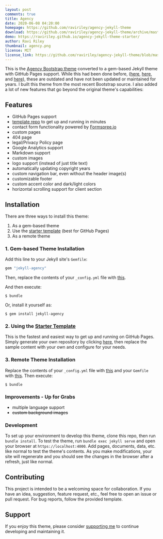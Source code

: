 ```yaml
---
layout: post
comments: true
title: Agency
date: 2020-06-08 04:20:00
homepage: https://github.com/raviriley/agency-jekyll-theme
download: https://github.com/raviriley/agency-jekyll-theme/archive/master.zip
demo: https://raviriley.github.io/agency-jekyll-theme-starter/
author: Ravi Riley
thumbnail: agency.png
license: MIT
license_link: https://github.com/raviriley/agency-jekyll-theme/blob/master/LICENSE.txt
---
```


This is the [Agency Bootstrap theme](https://startbootstrap.com/themes/agency/) converted to a gem-based Jekyll theme with GitHub Pages support. While this had been done before, ([here](https://github.com/y7kim/agency-jekyll-theme), [here](https://github.com/SotiriosVrachas/jekyll-theme-startbootstrap-agency), and [here](https://github.com/laklau/agency-jekyll-theme/)), these are outdated and have not been updated or maintained for years. I built this theme from the most recent Bootstrap source. I also added a lot of new features that go beyond the original theme's capabilities:

## Features

* GitHub Pages support
* [template repo][template] to get up and running in minutes
* contact form functionality powered by [Formspree.io](https://formspree.io)
* custom pages
* 404 page
* legal/Privacy Policy page
* Google Analytics support
* Markdown support
* custom images
* logo support (instead of just title text)
* automatically updating copyright years
* custom navigation bar, even without the header image(s)
* customizable footer
* custom accent color and dark/light colors
* horizontal scrolling support for client section

## Installation

There are three ways to install this theme:

1. As a gem-based theme
2. Use the [starter template][template]  (best for GitHub Pages)
3. As a remote theme

### 1. Gem-based Theme Installation

Add this line to your Jekyll site's `Gemfile`:

```ruby
gem "jekyll-agency"
```

Then, replace the contents of your `_config.yml` file with [this](https://github.com/raviriley/agency-jekyll-theme/blob/master/_config.yml).

And then execute:

`$ bundle`

Or, install it yourself as:

`$ gem install jekyll-agency`

### 2. Using the [Starter Template][template]

This is the fastest and easiest way to get up and running on GitHub Pages.
Simply generate your own repository by clicking [here](https://github.com/raviriley/agency-jekyll-theme-starter/generate), then replace the sample content with your own and configure for your needs.

### 3. Remote Theme Installation

Replace the contents of your `_config.yml` file with [this](https://raw.githubusercontent.com/raviriley/agency-jekyll-theme-starter/master/_config.yml) and your `Gemfile` with [this](https://raw.githubusercontent.com/raviriley/agency-jekyll-theme-starter/master/Gemfile). Then execute:

`$ bundle`

[template]: https://github.com/raviriley/agency-jekyll-theme-starter

### Improvements - Up for Grabs

* multiple language support
* ~~custom background images~~

### Development

To set up your environment to develop this theme, clone this repo, then run `bundle install`. To test the theme, run `bundle exec jekyll serve` and open your browser at `https://localhost:4000`. Add pages, documents, data, etc. like normal to test the theme's contents. As you make modifications, your site will regenerate and you should see the changes in the browser after a refresh, just like normal.

## Contributing

This project is intended to be a welcoming space for collaboration. If you have an idea, suggestion, feature request, etc., feel free to open an issue or pull request.
For bug reports, follow the provided template.

## Support

If you enjoy this theme, please consider [supporting me](https://www.paypal.me/raviriley) to continue developing and maintaining it.
